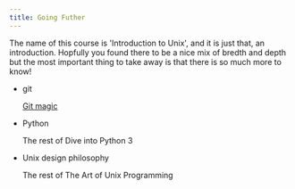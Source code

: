 ```yaml
---
title: Going Futher
---
```


The name of this course is 'Introduction to Unix', and it is just
that, an introduction. Hopfully you found there to be a nice mix of
bredth and depth but the most important thing to take away is that
there is so much more to know!

- git

  [Git magic](http://www-cs-students.stanford.edu/~blynn/gitmagic/index.html)

- Python

  The rest of Dive into Python 3

- Unix design philosophy

  The rest of The Art of Unix Programming
